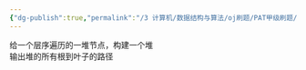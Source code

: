 ```yaml
---
{"dg-publish":true,"permalink":"/3 计算机/数据结构与算法/oj刷题/PAT甲级刷题/1155 堆的路径/","title":"1155 堆的路径"}
---
```



给一个层序遍历的一堆节点，构建一个堆  
输出堆的所有根到叶子的路径